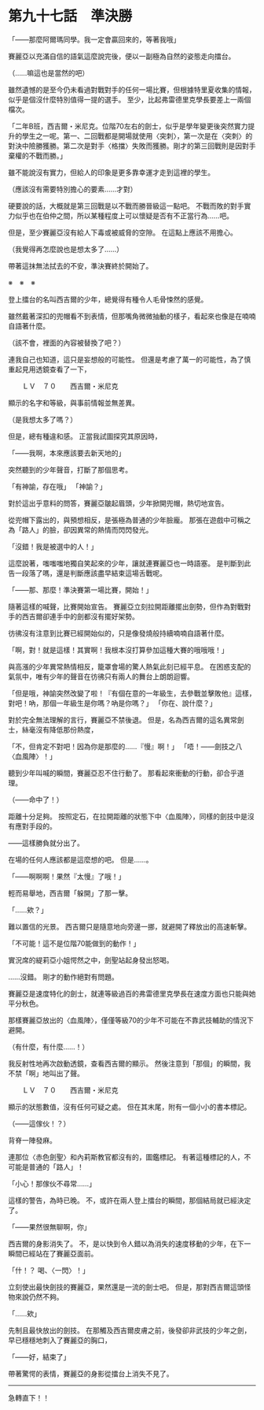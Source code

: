 # 第九十七話　準決勝

「――那麼阿爾瑪同學。我一定會贏回來的，等著我哦」

賽麗亞以充滿自信的語氣這麼說完後，便以一副極為自然的姿態走向擂台。

（……嘛這也是當然的吧）

雖然遺憾的是至今仍未看過對戰對手的任何一場比賽，但根據特里夏收集的情報，似乎是個沒什麼特別值得一提的選手。
至少，比起弗雷德里克學長要差上一兩個檔次。

「二年B班，西吉爾・米尼克。位階70左右的劍士，似乎是學年變更後突然實力提升的學生之一呢。第一、二回戰都是開場就使用〈突刺〉，第一次是在〈突刺〉的對決中險勝獲勝。第二次是對手〈格擋〉失敗而獲勝。剛才的第三回戰則是因對手棄權的不戰而勝。」

雖不能說沒有實力，但給人的印象是更多靠幸運才走到這裡的學生。

（應該沒有需要特別擔心的要素……才對）

硬要說的話，大概就是第三回戰是以不戰而勝晉級這一點吧。
不戰而敗的對手實力似乎也在伯仲之間，所以某種程度上可以懷疑是否有不正當行為……吧。

但是，至少賽麗亞沒有給人下毒或被威脅的空隙。
在這點上應該不用擔心。

（我覺得再怎麼說也是想太多了……）

帶著這抹無法拭去的不安，準決賽終於開始了。

※　※　※

登上擂台的名叫西吉爾的少年，總覺得有種令人毛骨悚然的感覺。

雖然戴著深扣的兜帽看不到表情，但那嘴角微微抽動的樣子，看起來也像是在喃喃自語著什麼。

（該不會，裡面的內容被替換了吧？）

連我自己也知道，這只是妄想般的可能性。
但還是考慮了萬一的可能性，為了慎重起見用透鏡查看了一下，

　　ＬＶ　７０　　西吉爾・米尼克

顯示的名字和等級，與事前情報並無差異。

（是我想太多了嗎？）

但是，總有種違和感。
正當我試圖探究其原因時，

「――我啊，本來應該要去新天地的」

突然聽到的少年聲音，打斷了那個思考。

「有神諭，存在哦」
「神諭？」

對於這出乎意料的問答，賽麗亞皺起眉頭，少年掀開兜帽，熱切地宣告。

從兜帽下露出的，與預想相反，是張極為普通的少年臉龐。
那張在遊戲中可稱之為「路人」的臉，卻因異常的熱情而閃閃發光。

「沒錯！我是被選中的人！」

這麼說著，嗤嗤嗤地獨自笑起來的少年，讓就連賽麗亞也一時語塞。
是判斷到此告一段落了嗎，還是判斷應該盡早結束這場舌戰呢。

「――那、那麼！準決賽第一場比賽，開始！」

隨著這樣的喊聲，比賽開始宣告。
賽麗亞立刻拉開距離擺出劍勢，但作為對戰對手的西吉爾卻連手中的劍都沒有擺好架勢。

彷彿沒有注意到比賽已經開始似的，只是像發燒般持續喃喃自語著什麼。

「啊，對！就是這樣！其實啊！我根本沒打算參加這種大賽的哦哦哦！」

與高漲的少年異常熱情相反，籠罩會場的驚人熱氣此刻已經平息。
在困惑支配的氣氛中，唯有少年的聲音在彷彿只有兩人的舞台上朗朗迴響。

「但是哦，神諭突然改變了啦！『有個在意的一年級生，去參戰並擊敗他』這樣，對吧！吶，那個一年級生是你嗎？吶是你嗎？」
「你在、說什麼？」

對於完全無法理解的言行，賽麗亞不禁後退。
但是，名為西吉爾的這名異常劍士，絲毫沒有降低那份熱度，

「不，但肯定不對吧！因為你是那麼的……『慢』啊！」
「唔！――劍技之八〈血風陣〉！」

聽到少年叫喊的瞬間，賽麗亞忍不住行動了。
那看起來衝動的行動，卻合乎道理。

（――命中了！）

距離十分足夠。
按照定石，在拉開距離的狀態下中〈血風陣〉，同樣的劍技中是沒有應對手段的。

――這樣勝負就分出了。

在場的任何人應該都是這麼想的吧。
但是……。

「――啊啊啊！果然『太慢』了哦！」

輕而易舉地，西吉爾「躲開」了那一擊。

「……欸？」

難以置信的光景。
西吉爾只是隨意地向旁邊一挪，就避開了釋放出的高速斬擊。

「不可能！這不是位階70能做到的動作！」

實況席的緹莉亞小姐愕然之中，劍聖站起身發出怒喝。

……沒錯。
剛才的動作絕對有問題。

賽麗亞是速度特化的劍士，就連等級過百的弗雷德里克學長在速度方面也只能與她平分秋色。

那樣賽麗亞放出的〈血風陣〉，僅僅等級70的少年不可能在不靠武技輔助的情況下避開。

（有什麼，有什麼……！）

我反射性地再次啟動透鏡，查看西吉爾的顯示。
然後注意到「那個」的瞬間，我不禁「啊」地叫出了聲。

　　ＬＶ　７０　　西吉爾・米尼克

顯示的狀態數值，沒有任何可疑之處。
但在其末尾，附有一個小小的書本標記。

（――這傢伙！？）

背脊一陣發麻。

連那位〈赤色劍聖〉和內莉斯教官都沒有的，圖鑑標記。
有著這種標記的人，不可能是普通的「路人」！

「小心！那傢伙不尋常……」

這樣的警告，為時已晚。
不，或許在兩人登上擂台的瞬間，那個結局就已經決定了。

「――果然很無聊啊，你」

西吉爾的身影消失了。
不，是以快到令人錯以為消失的速度移動的少年，在下一瞬間已經站在了賽麗亞面前。

「什！？ 喝、〈一閃〉！」

立刻使出最快劍技的賽麗亞，果然還是一流的劍士吧。
但是，那對西吉爾這頭怪物來說仍然不夠。

「……欸」

先制且最快放出的劍技。
在那觸及西吉爾皮膚之前，後發卻非武技的少年之劍，早已穩穩地刺入了賽麗亞的胸口，

「――好，結束了」

帶著驚愕的表情，賽麗亞的身影從擂台上消失不見了。

---

急轉直下！！